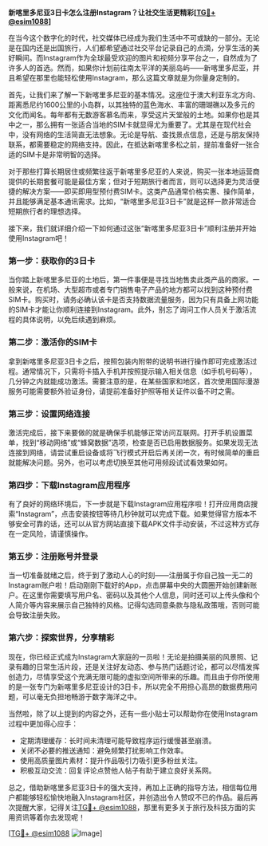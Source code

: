 **新喀里多尼亚3日卡怎么注册Instagram？让社交生活更精彩[[TG💪+ @esim1088](https://t.me/s/esim1088)]**

在当今这个数字化的时代，社交媒体已经成为我们生活中不可或缺的一部分。无论是在国内还是出国旅行，人们都希望通过社交平台记录自己的点滴，分享生活的美好瞬间。而Instagram作为全球最受欢迎的图片和视频分享平台之一，自然成为了许多人的首选。然而，如果你计划前往南太平洋的美丽岛屿——新喀里多尼亚，并且希望在那里也能轻松使用Instagram，那么这篇文章就是为你量身定制的。

首先，让我们来了解一下新喀里多尼亚的基本情况。这座位于澳大利亚东北方向、距离悉尼约1600公里的小岛群，以其独特的蓝色海水、丰富的珊瑚礁以及多元的文化而闻名。每年都有无数游客慕名而来，享受这片天堂般的土地。如果你也是其中之一，那么拥有一张适合当地的SIM卡就显得尤为重要了。尤其是在现代社会中，没有网络的生活简直无法想象。无论是导航、查找景点信息，还是与朋友保持联系，都需要稳定的网络支持。因此，在抵达新喀里多松之前，提前准备好一张合适的SIM卡是非常明智的选择。

对于那些打算长期居住或频繁往返于新喀里多尼亚的人来说，购买一张本地运营商提供的长期套餐可能是最佳方案；但对于短期旅行者而言，则可以选择更为灵活便捷的解决方案——即买即用型预付费SIM卡。这类产品通常价格实惠、操作简单，并且能够满足基本通讯需求。比如，“新喀里多尼亚3日卡”就是这样一款非常适合短期旅行者的理想选择。

接下来，我们就详细介绍一下如何通过这张“新喀里多尼亚3日卡”顺利注册并开始使用Instagram吧！

### 第一步：获取你的3日卡

当你踏上新喀里多尼亚的土地后，第一件事便是寻找当地售卖此类产品的商家。一般来说，在机场、大型超市或者专门销售电子产品的地方都可以找到这种预付费SIM卡。购买时，请务必确认该卡是否支持数据流量服务，因为只有具备上网功能的SIM卡才能让你顺利连接到Instagram。此外，别忘了询问工作人员关于激活流程的具体说明，以免后续遇到麻烦。

### 第二步：激活你的SIM卡

拿到新喀里多尼亚3日卡之后，按照包装内附带的说明书进行操作即可完成激活过程。通常情况下，只需将卡插入手机并按照提示输入相关信息（如手机号码等），几分钟之内就能成功激活。需要注意的是，在某些国家和地区，首次使用国际漫游服务可能需要额外验证身份，请提前准备好护照等相关证件以备不时之需。

### 第三步：设置网络连接

激活完成后，接下来要做的就是确保手机能够正常访问互联网。打开手机设置菜单，找到“移动网络”或“蜂窝数据”选项，检查是否已启用数据服务。如果发现无法连接到网络，请尝试重启设备或将飞行模式开启后再关闭一次，有时候简单的重启就能解决问题。另外，也可以考虑切换至其他可用频段试试看效果如何。

### 第四步：下载Instagram应用程序

有了良好的网络环境后，下一步就是下载Instagram应用程序啦！打开应用商店搜索“Instagram”，点击安装按钮等待几秒钟就可以完成下载。如果觉得官方版本不够安全可靠的话，还可以从官方网站直接下载APK文件手动安装，不过这种方式存在一定风险，请谨慎操作。

### 第五步：注册账号并登录

当一切准备就绪之后，终于到了激动人心的时刻——注册属于你自己独一无二的Instagram账户啦！启动刚刚下载好的App，点击屏幕中央的大圆圈开始创建新账户。在这里你需要填写用户名、密码以及其他个人信息，同时还可以上传头像和个人简介等内容来展示自己独特的风格。记得勾选同意条款与隐私政策哦，否则可能会导致注册失败。

### 第六步：探索世界，分享精彩

现在，你已经正式成为Instagram大家庭的一员啦！无论是拍摄美丽的风景照、记录有趣的日常生活片段，还是关注好友动态、参与热门话题讨论，都可以尽情发挥创造力，尽情享受这个充满无限可能的虚拟空间所带来的乐趣。而且由于你所使用的是一张专门为新喀里多尼亚设计的3日卡，所以完全不用担心高昂的数据费用问题，可以毫无负担地畅游于数字海洋之中。

当然啦，除了以上提到的内容之外，还有一些小贴士可以帮助你在使用Instagram过程中更加得心应手：

- 定期清理缓存：长时间未清理可能导致程序运行缓慢甚至崩溃。
- 关闭不必要的推送通知：避免频繁打扰影响工作效率。
- 使用高质量图片素材：提升作品吸引力吸引更多粉丝关注。
- 积极互动交流：回复评论点赞他人帖子有助于建立良好关系网。

总之，借助新喀里多尼亚3日卡的强大支持，再加上正确的指导方法，相信每位用户都能够轻松愉快地融入Instagram社区，并创造出令人赞叹不已的作品。最后再次提醒大家，记得关注[TG💪+ @esim1088](https://t.me/s/esim1088)，那里有更多关于旅行及科技方面的实用资讯等着你去发现呢！

[[TG💪+ @esim1088](https://t.me/s/esim1088) ![Image](https://i.postimg.cc/4NQfJmqS/Snipaste-2025-05-13-00-14-12.png)]